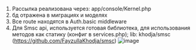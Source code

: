 1. Рассылка реализована через: app/console/Kernel.php
2. бд отражена в миграциях и моделях
3. Все route находятся в Auth.basic middleware
4. Для Smsc api, используется готовая библиотека, для использования методов как статику (конфиг в services.php); lib: khodja/smsc (https://github.com/FayzullaKhodja/smsc)
![image](https://github.com/hublotik/sms_sending-smsc-laravel/assets/63742275/24d660ed-340f-4c81-97af-76c85a9632f1)

